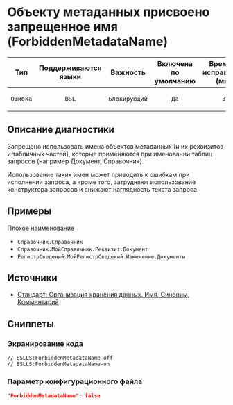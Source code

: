 # Объекту метаданных присвоено запрещенное имя (ForbiddenMetadataName)

|   Тип    | Поддерживаются<br>языки |   Важность    | Включена<br>по умолчанию | Время на<br>исправление (мин) |                    Теги                     |
|:--------:|:-----------------------------:|:-------------:|:------------------------------:|:-----------------------------------:|:-------------------------------------------:|
| `Ошибка` |             `BSL`             | `Блокирующий` |              `Да`              |                `30`                 | `standard`<br>`sql`<br>`design` |

<!-- Блоки выше заполняются автоматически, не трогать -->
## Описание диагностики
<!-- Описание диагностики заполняется вручную. Необходимо понятным языком описать смысл и схему работу -->

Запрещено использовать имена объектов метаданных (и их реквизитов и табличных частей), которые применяются при именовании таблиц запросов (например Документ, Справочник).

Использование таких имен может приводить к ошибкам при исполнении запроса, а кроме того, затрудняют использование конструктора запросов и снижают наглядность текста запроса.

## Примеры
<!-- В данном разделе приводятся примеры, на которые диагностика срабатывает, а также можно привести пример, как можно исправить ситуацию -->

Плохое наименование
- `Справочник.Справочник`
- `Справочник.МойСправочник.Реквизит.Документ`
- `РегистрСведений.МойРегистрСведений.Изменение.Документы`

## Источники
<!-- Необходимо указывать ссылки на все источники, из которых почерпнута информация для создания диагностики -->
<!-- Примеры источников

* Источник: [Стандарт: Тексты модулей](https://its.1c.ru/db/v8std#content:456:hdoc)
* Полезная информация: [Отказ от использования модальных окон](https://its.1c.ru/db/metod8dev#content:5272:hdoc)
* Источник: [Cognitive complexity, ver. 1.4](https://www.sonarsource.com/docs/CognitiveComplexity.pdf) -->
* [Стандарт: Организация хранения данных. Имя, Синоним, Комментарий](https://its.1c.ru/db/v8std#content:474:hdoc:2.5)

## Сниппеты

<!-- Блоки ниже заполняются автоматически, не трогать -->
### Экранирование кода

```bsl
// BSLLS:ForbiddenMetadataName-off
// BSLLS:ForbiddenMetadataName-on
```

### Параметр конфигурационного файла

```json
"ForbiddenMetadataName": false
```
